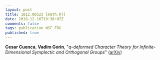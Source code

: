 ```yaml
---
layout: post
title: 1812.06523 [math.RT]
date: 2018-12-16T19:38:07Z
comments: false
tags: publication NSF_FRG
published: true
---
```


<b>Cesar Cuenca</b>, <b>Vadim Gorin</b>, "<i>q-deformed Character Theory for Infinite-Dimensional Symplectic and  Orthogonal Groups</i>" ([arXiv](http://arxiv.org/abs/1812.06523v1))
